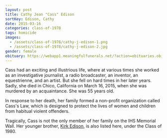 ```yaml
---
layout: post
title: Cathy Jean "Cass" Edison
sortKey: Edison, Cathy
date: 2015-03-16
categories: class-of-1978
tags: homicide
images:
  - /assets/class-of-1978/cathy-j-edison-1.png
  - /assets/class-of-1978/cathy-j-edison-2.jpg
gender: female
obituary: https://webapp1.meaningfulfunerals.net/?action=obituaries.obit_view&o_id=3058310&fh_id=11360
---
```

Cass had an exciting and illustrious life, where at various times she worked as an investigative journalist, a radio broadcaster, an inventor, an equestrienne, and an artist. But she fell on hard times in her later years. Sadly, she died in Chico, California on March 16, 2015, when she was murdered by an acquaintance. She was 55 years old. 

In response to her death, her family formed a non-profit organization called Cass's Law, which is designed to protect the lives of women and children from habitual violent offenders.

Tragically, Cass is not the only member of her family on the IHS Memorial Wall. Her younger brother, [Kirk Edison](https://ihsmemorial.org/class-of-1980/kirk-william-edison/), is also listed here, under the Class of 1980.